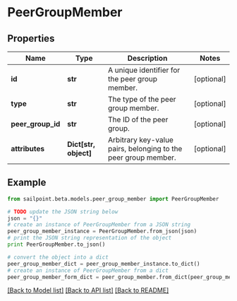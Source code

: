 # PeerGroupMember


## Properties

Name | Type | Description | Notes
------------ | ------------- | ------------- | -------------
**id** | **str** | A unique identifier for the peer group member. | [optional] 
**type** | **str** | The type of the peer group member. | [optional] 
**peer_group_id** | **str** | The ID of the peer group. | [optional] 
**attributes** | **Dict[str, object]** | Arbitrary key-value pairs, belonging to the peer group member. | [optional] 

## Example

```python
from sailpoint.beta.models.peer_group_member import PeerGroupMember

# TODO update the JSON string below
json = "{}"
# create an instance of PeerGroupMember from a JSON string
peer_group_member_instance = PeerGroupMember.from_json(json)
# print the JSON string representation of the object
print PeerGroupMember.to_json()

# convert the object into a dict
peer_group_member_dict = peer_group_member_instance.to_dict()
# create an instance of PeerGroupMember from a dict
peer_group_member_form_dict = peer_group_member.from_dict(peer_group_member_dict)
```
[[Back to Model list]](../README.md#documentation-for-models) [[Back to API list]](../README.md#documentation-for-api-endpoints) [[Back to README]](../README.md)


